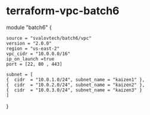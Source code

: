 # terraform-vpc-batch6

module "batch6" {
     
    source = "svalovtech/batch6/vpc"
    version = "2.0.0"
    region = "us-east-2"
    vpc_cidr = "10.0.0.0/16"
    ip_on_launch =true
    port = [22, 80 , 443]

    subnet = [
    {  cidr  = "10.0.1.0/24", subnet_name = "kaizen1" },
    {  cidr  = "10.0.2.0/24", subnet_name = "kaizen2" },
    {  cidr  = "10.0.3.0/24", subnet_name = "kaizen3" }
    ]
}
